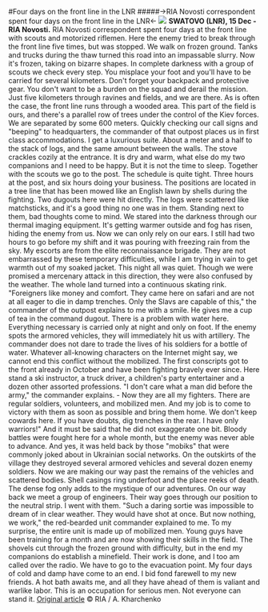#Four days on the front line in the LNR
#####->RIA Novosti correspondent spent four days on the front line in the LNR<-
![](https://cdnn21.img.ria.ru/images/07e6/0c/0f/1838916377_0:120:1280:840_1280x0_80_0_0_ea64db1ca4e67535c66c538929db3fde.jpg.webp)
**SWATOVO (LNR), 15 Dec - RIA Novosti.** RIA Novosti correspondent spent four days at the front line with scouts and motorized riflemen. Here the enemy tried to break through the front line five times, but was stopped.
We walk on frozen ground. Tanks and trucks during the thaw turned this road into an impassable slurry. Now it's frozen, taking on bizarre shapes. In complete darkness with a group of scouts we check every step. You misplace your foot and you'll have to be carried for several kilometers. Don't forget your backpack and protective gear. You don't want to be a burden on the squad and derail the mission.
Just five kilometers through ravines and fields, and we are there. As is often the case, the front line runs through a wooded area. This part of the field is ours, and there's a parallel row of trees under the control of the Kiev forces. We are separated by some 600 meters. Quickly checking our call signs and "beeping" to headquarters, the commander of that outpost places us in first class accommodations. I get a luxurious suite. About a meter and a half to the stack of logs, and the same amount between the walls. The stove crackles cozily at the entrance. It is dry and warm, what else do my two companions and I need to be happy. But it is not the time to sleep. Together with the scouts we go to the post. The schedule is quite tight. Three hours at the post, and six hours doing your business.
The positions are located in a tree line that has been mowed like an English lawn by shells during the fighting. Two dugouts here were hit directly. The logs were scattered like matchsticks, and it's a good thing no one was in them. Standing next to them, bad thoughts come to mind. We stared into the darkness through our thermal imaging equipment. It's getting warmer outside and fog has risen, hiding the enemy from us. Now we can only rely on our ears. I still had two hours to go before my shift and it was pouring with freezing rain from the sky. My escorts are from the elite reconnaissance brigade. They are not embarrassed by these temporary difficulties, while I am trying in vain to get warmth out of my soaked jacket.
This night all was quiet. Though we were promised a mercenary attack in this direction, they were also confused by the weather. The whole land turned into a continuous skating rink.
"Foreigners like money and comfort. They came here on safari and are not at all eager to die in damp trenches. Only the Slavs are capable of this," the commander of the outpost explains to me with a smile.
He gives me a cup of tea in the command dugout. There is a problem with water here. Everything necessary is carried only at night and only on foot. If the enemy spots the armored vehicles, they will immediately hit us with artillery. The commander does not dare to trade the lives of his soldiers for a bottle of water.
Whatever all-knowing characters on the Internet might say, we cannot end this conflict without the mobilized. The first conscripts got to the front already in October and have been fighting bravely ever since. Here stand a ski instructor, a truck driver, a children's party entertainer and a dozen other assorted professions.
"I don't care what a man did before the army," the commander explains. - Now they are all my fighters. There are regular soldiers, volunteers, and mobilized men. And my job is to come to victory with them as soon as possible and bring them home. We don't keep cowards here. If you have doubts, dig trenches in the rear. I have only warriors!"
And it must be said that he did not exaggerate one bit. Bloody battles were fought here for a whole month, but the enemy was never able to advance. And yes, it was held back by those "mobiks" that were commonly joked about in Ukrainian social networks. On the outskirts of the village they destroyed several armored vehicles and several dozen enemy soldiers. Now we are making our way past the remains of the vehicles and scattered bodies. Shell casings ring underfoot and the place reeks of death. The dense fog only adds to the mystique of our adventures. On our way back we meet a group of engineers. Their way goes through our position to the neutral strip. I went with them.
"Such a daring sortie was impossible to dream of in clear weather. They would have shot at once. But now nothing, we work," the red-bearded unit commander explained to me.
To my surprise, the entire unit is made up of mobilized men. Young guys have been training for a month and are now showing their skills in the field. The shovels cut through the frozen ground with difficulty, but in the end my companions do establish a minefield.
Their work is done, and I too am called over the radio. We have to go to the evacuation point. My four days of cold and damp have come to an end. I bid fond farewell to my new friends. A hot bath awaits me, and all they have ahead of them is valiant and warlike labor. This is an occupation for serious men. Not everyone can stand it.
[Original article](https://ria.ru/20221215/lnr-1838935288.html) © RIA / A. Kharchenko
